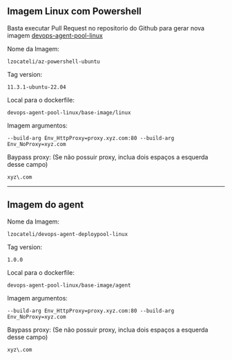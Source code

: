 ## Imagem Linux com Powershell

Basta executar Pull Request no repositorio do Github para gerar nova imagem
[devops-agent-pool-linux](https://github.com/lzocateli/devops-agent-pool-linux)


Nome da Imagem:
```
lzocateli/az-powershell-ubuntu
```

Tag version:
```
11.3.1-ubuntu-22.04
```

Local para o dockerfile:
```
devops-agent-pool-linux/base-image/linux
```

Imagem argumentos:
```
--build-arg Env_HttpProxy=proxy.xyz.com:80 --build-arg Env_NoProxy=xyz.com
```

Baypass proxy: (Se não possuir proxy, inclua dois espaços a esquerda desse campo)
```
xyz\.com
```
---

## Imagem do agent

Nome da Imagem:
```
lzocateli/devops-agent-deploypool-linux
```

Tag version:
```
1.0.0
```

Local para o dockerfile:
```
devops-agent-pool-linux/base-image/agent
```

Imagem argumentos:
```
--build-arg Env_HttpProxy=proxy.xyz.com:80 --build-arg Env_NoProxy=xyz.com
```
Baypass proxy: (Se não possuir proxy, inclua dois espaços a esquerda desse campo)
```
xyz\.com
```
